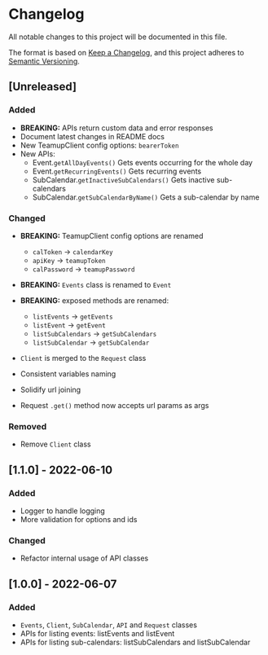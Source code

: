 # Changelog

All notable changes to this project will be documented in this file.

The format is based on [Keep a Changelog](https://keepachangelog.com/en/1.1.0/),
and this project adheres to [Semantic Versioning](https://semver.org/spec/v2.0.0.html).

## [Unreleased]

### Added

- **BREAKING:** APIs return custom data and error responses
- Document latest changes in README docs
- New TeamupClient config options: `bearerToken`
- New APIs:
  - Event.`getAllDayEvents()` Gets events occurring for the whole day
  - Event.`getRecurringEvents()` Gets recurring events
  - SubCalendar.`getInactiveSubCalendars()` Gets inactive sub-calendars
  - SubCalendar.`getSubCalendarByName()` Gets a sub-calendar by name

### Changed

- **BREAKING:** TeamupClient config options are renamed

  - `calToken` -> `calendarKey`
  - `apiKey` -> `teamupToken`
  - `calPassword` -> `teamupPassword`

- **BREAKING:** `Events` class is renamed to `Event`
- **BREAKING:** exposed methods are renamed:
  - `listEvents` -> `getEvents`
  - `listEvent` -> `getEvent`
  - `listSubCalendars` -> `getSubCalendars`
  - `listSubCalendar` -> `getSubCalendar`
- `Client` is merged to the `Request` class
- Consistent variables naming
- Solidify url joining
- Request `.get()` method now accepts url params as args

### Removed

- Remove `Client` class

## [1.1.0] - 2022-06-10

### Added

- Logger to handle logging
- More validation for options and ids

### Changed

- Refactor internal usage of API classes

## [1.0.0] - 2022-06-07

### Added

- `Events`, `Client`, `SubCalendar`, `API` and `Request` classes
- APIs for listing events: listEvents and listEvent
- APIs for listing sub-calendars: listSubCalendars and listSubCalendar
